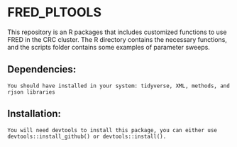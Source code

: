 # FRED_PLTOOLS

This repository is an R packages that includes customized functions to use FRED in the CRC cluster. The R directory contains the necessary functions, and the scripts folder contains some examples of parameter sweeps. 

## Dependencies:
	You should have installed in your system: tidyverse, XML, methods, and rjson libraries

## Installation:
	You will need devtools to install this package, you can either use devtools::install_github() or devtools::install(). 

